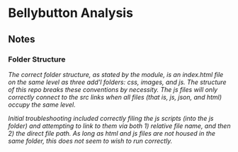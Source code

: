 # Bellybutton Analysis

## Notes

### Folder Structure

_The correct folder structure, as stated by the module, is an index.html file on the same level as three add'l folders: css, images, and js.  The structure of this repo *breaks* these conventions by necessity.  The js files will only correctly connect to the src links when *all files* (that is, js, json, and html) occupy the same level._

_Initial troubleshooting included correctly filing the js scripts (into the js folder) and attempting to link to them via both 1) relative file name, and then 2) the direct file path.  As long as html and js files are not housed in the same folder, this does not seem to wish to run correctly._

